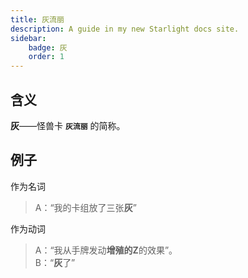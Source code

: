 ```yaml
---
title: 灰流丽
description: A guide in my new Starlight docs site.
sidebar:
    badge: 灰
    order: 1
---
```


## 含义

**灰**——怪兽卡 **`灰流丽`** 的简称。

## 例子

作为名词
>A：“我的卡组放了三张**灰**”

作为动词

>A：“我从手牌发动**增殖的Z**的效果”。  
>B：“**灰**了”
